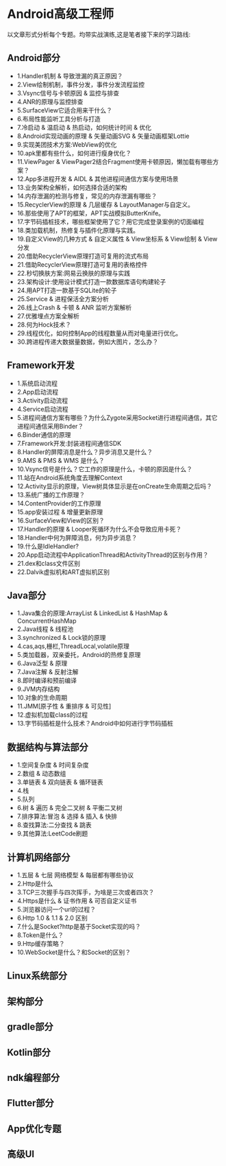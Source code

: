 # Android高级工程师

以文章形式分析每个专题。均带实战演练,这是笔者接下来的学习路线:

## Android部分

- 1.Handler机制 & 导致泄漏的真正原因？
- 2.View绘制机制，事件分发，事件分发流程监控
- 3.Vsync信号与卡顿原因 & 监控与排查
- 4.ANR的原理与监控排查
- 5.SurfaceView它适合用来干什么？
- 6.布局性能监听工具分析与打造
- 7.冷启动 & 温启动 & 热启动，如何统计时间 & 优化
- 8.Android实现动画的原理 & 矢量动画SVG & 矢量动画框架Lottie
- 9.实现美团技术方案:WebView的优化 
- 10.apk里都有些什么，如何进行瘦身优化？
- 11.ViewPager & ViewPager2结合Fragment使用卡顿原因，懒加载有哪些方案？
- 12.App多进程开发 & AIDL & 其他进程间通信方案与使用场景
- 13.业务架构全解析，如何选择合适的架构
- 14.内存泄漏的检测与修复，常见的内存泄漏有哪些？
- 15.RecyclerView的原理 & 几层缓存 & LayoutManager与自定义。
- 16.那些使用了APT的框架，APT实战模拟ButterKnife。
- 17.字节码插桩技术，哪些框架使用了它？用它完成登录案例的切面编程
- 18.类加载机制，热修复与插件化原理与实践。
- 19.自定义View的几种方式 & 自定义属性 & View坐标系 & View绘制 & View分发
- 20.借助RecyclerView原理打造可复用的流式布局
- 21.借助RecyclerView原理打造可复用的表格控件
- 22.秒切换肤方案:网易云换肤的原理与实践
- 23.架构设计:使用设计模式打造一款数据库语句构建轮子
- 24.用APT打造一款基于SQLite的轮子
- 25.Service & 进程保活全方案分析
- 26.线上Crash & 卡顿 & ANR 监听方案解析
- 27.优雅埋点方案全解析
- 28.何为Hock技术？
- 29.线程优化，如何控制App的线程数量从而对电量进行优化。
- 30.跨进程传递大数据量数据，例如大图片，怎么办？
    
## Framework开发

- 1.系统启动流程
- 2.App启动流程
- 3.Activity启动流程
- 4.Service启动流程
- 5.进程间通信方案有哪些？为什么Zygote采用Socket进行进程间通信，其它进程间通信采用Binder？
- 6.Binder通信的原理
- 7.Framework开发:封装进程间通信SDK
- 8.Handler的屏障消息是什么？异步消息又是什么？
- 9.AMS & PMS & WMS 是什么？
- 10.Vsync信号是什么？它工作的原理是什么，卡顿的原因是什么？
- 11.站在Android系统角度去理解Context
- 12.Activity显示的原理，View树具体显示是在onCreate生命周期之后吗？
- 13.系统广播的工作原理？
- 14.ContentProvider的工作原理
- 15.app安装过程 & 增量更新原理
- 16.SurfaceView和View的区别？   
- 17.Handler的原理 & Looper死循环为什么不会导致应用卡死？
- 18.Handler中何为屏障消息，何为异步消息？
- 19.什么是IdleHandler?
- 20.App启动流程中ApplicationThread和ActivityThread的区别与作用？
- 21.dex和class文件区别
- 22.Dalvik虚拟机和ART虚拟机区别

## Java部分

- 1.Java集合的原理:ArrayList & LinkedList & HashMap & ConcurrentHashMap
- 2.Java线程 & 线程池
- 3.synchronized & Lock锁的原理  
- 4.cas,aqs,栅栏,ThreadLocal,volatile原理
- 5.类加载器，双亲委托，Android的热修复原理
- 6.Java泛型 & 原理
- 7.Java注解 & 反射注解
- 8.即时编译和预前编译
- 9.JVM内存结构
- 10.对象的生命周期
- 11.JMM[原子性 & 重排序 & 可见性]
- 12.虚拟机加载class的过程
- 13.字节码插桩是什么技术？Android中如何进行字节码插桩

## 数据结构与算法部分

- 1.空间复杂度 & 时间复杂度
- 2.数组 & 动态数组
- 3.单链表 & 双向链表 & 循环链表
- 4.栈
- 5.队列
- 6.树 & 遍历 & 完全二叉树 & 平衡二叉树
- 7.排序算法:冒泡 & 选择 & 插入 & 快排
- 8.查找算法:二分查找 & 跳表
- 9.其他算法:LeetCode刷题

## 计算机网络部分

- 1.五层 & 七层 网络模型 & 每层都有哪些协议
- 2.Http是什么
- 3.TCP三次握手与四次挥手，为啥是三次或者四次？
- 4.Https是什么 & 证书作用 & 可否自定义证书
- 5.浏览器访问一个url的过程？
- 6.Http 1.0 & 1.1 & 2.0 区别
- 7.什么是Socket?http是基于Socket实现的吗？
- 8.Token是什么？
- 9.Http缓存策略？
- 10.WebSocket是什么？和Socket的区别？

## Linux系统部分
## 架构部分
## gradle部分
## Kotlin部分
## ndk编程部分
## Flutter部分
## App优化专题
## 高级UI